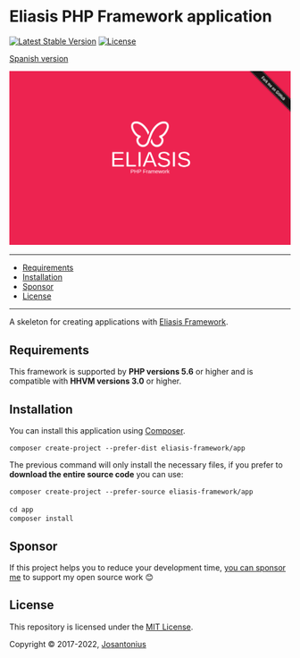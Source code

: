 # Eliasis PHP Framework application

[![Latest Stable Version](https://poser.pugx.org/eliasis-framework/app/v/stable)](https://packagist.org/packages/eliasis-framework/app)
[![License](https://poser.pugx.org/eliasis-framework/app/license)](https://packagist.org/packages/eliasis-framework/app)

[Spanish version](README-ES.md)

![image](https://github.com/eliasis-framework/eliasis/blob/master/resources/eliasis-php-framework.png)

---

- [Requirements](#requirements)
- [Installation](#installation)
- [Sponsor](#Sponsor)
- [License](#license)

---

A skeleton for creating applications with [Eliasis Framework](https://github.com/eliasis-framework/eliasis).

## Requirements

This framework is supported by **PHP versions 5.6** or higher and is compatible with **HHVM versions 3.0** or higher.

## Installation

You can install this application using [Composer](http://getcomposer.org/download/).

    composer create-project --prefer-dist eliasis-framework/app

The previous command will only install the necessary files, if you prefer to **download the entire source code** you can use:

    composer create-project --prefer-source eliasis-framework/app

    cd app
    composer install

## Sponsor

If this project helps you to reduce your development time,
[you can sponsor me](https://github.com/josantonius#sponsor) to support my open source work :blush:

## License

This repository is licensed under the [MIT License](LICENSE).

Copyright © 2017-2022, [Josantonius](https://github.com/josantonius#contact)
